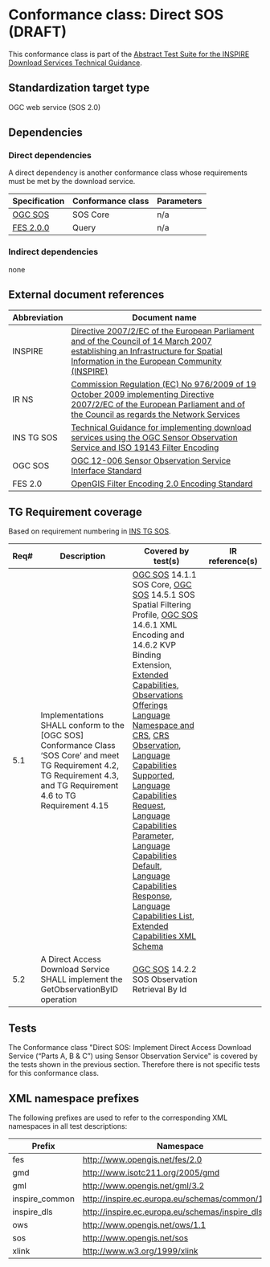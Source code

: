 # Conformance class: Direct SOS (DRAFT)

This conformance class is part of the [Abstract Test Suite for the INSPIRE Download Services Technical Guidance](http://inspire.ec.europa.eu/id/ats/download-service/3.1).

## Standardization target type

OGC web service (SOS 2.0)

## Dependencies

### Direct dependencies

A direct dependency is another conformance class whose requirements must be met by the download service.

| Specification | Conformance class | Parameters | 
| ------------- | ----------------- | ---------- |
| [OGC SOS](#ref_OGC_SOS) | SOS Core | n/a |
| [FES 2.0.0](#ref_FES) | Query | n/a |

### Indirect dependencies

none
 
## External document references

| Abbreviation | Document name                       |
| ------------ | ----------------------------------- |
| INSPIRE <a name="ref_INSPIRE"></a> | [Directive 2007/2/EC of the European Parliament and of the Council of 14 March 2007 establishing an Infrastructure for Spatial Information in the European Community (INSPIRE)](http://eur-lex.europa.eu/legal-content/EN/TXT/PDF/?uri=CELEX:32007L0002&from=EN)
| IR NS <a name="ref_IR_NS"></a>   | [Commission Regulation (EC) No 976/2009 of 19 October 2009 implementing Directive 2007/2/EC of the European Parliament and of the Council as regards the Network Services](http://eur-lex.europa.eu/legal-content/EN/TXT/PDF/?uri=CELEX:32009R0976&from=EN)
| INS TG SOS <a name="ref_INS_TG_SOS"></a>   | [Technical Guidance for implementing download services using the OGC Sensor Observation Service and ISO 19143 Filter Encoding](http://inspire.ec.europa.eu/id/document/tg/download-sos/1.0) 
| OGC SOS <a name="ref_OGC_SOS"></a> | [OGC 12-006 Sensor Observation Service Interface Standard](https://portal.opengeospatial.org/files/?artifact_id=47599)
| FES 2.0 <a name="ref_FES"></a> | [OpenGIS Filter Encoding 2.0 Encoding Standard](http://portal.opengeospatial.org/files/?artifact_id=39968)

## TG Requirement coverage

Based on requirement numbering in [INS TG SOS](#ref_INS_TG_SOS).

| Req#   | Description                          | Covered by test(s)                 | IR reference(s)                  |
| ------ | ------------------------------------ | ---------------------------------- | -------------------------------- |
| 5.1    | Implementations SHALL conform to the [OGC SOS] Conformance Class ‘SOS Core’ and meet TG Requirement 4.2, TG Requirement 4.3, and TG Requirement 4.6 to TG Requirement 4.15 | [OGC SOS](#ref_OGC_SOS) 14.1.1 SOS Core, [OGC SOS](#ref_OGC_SOS) 14.5.1 SOS Spatial Filtering Profile, [OGC SOS](#ref_OGC_SOS) 14.6.1 XML Encoding and 14.6.2 KVP Binding Extension, [Extended Capabilities](../sos-pre-defined/extended-capabilities.md), [Observations Offerings Language Namespace and CRS](../sos-pre-defined/observations-offerings-lang-namespace-crs.md), [CRS Observation](../sos-pre-defined/crs-observation.md), [Language Capabilities Supported](../sos-pre-defined/language-capabilities-supported.md), [Language Capabilities Request](../sos-pre-defined/language-capabilities-request.md), [Language Capabilities Parameter](../sos-pre-defined/language-capabilities-parameter.md), [Language Capabilities Default](../sos-pre-defined/language-capabilities-default.md), [Language Capabilities Response](../sos-pre-defined/language-capabilities-response.md), [Language Capabilities List](../sos-pre-defined/language-capabilities-list.md), [Extended Capabilities XML Schema](../sos-pre-defined/extended-capabilities-xml-schema.md) | |
| 5.2    | A Direct Access Download Service SHALL implement the GetObservationByID operation | [OGC SOS](#ref_OGC_SOS) 14.2.2 SOS Observation Retrieval By Id | |

## Tests
The Conformance class "Direct SOS: Implement Direct Access Download Service (“Parts A, B & C”) using Sensor Observation Service" is covered by the tests shown in the previous section. Therefore there is not specific tests for this conformance class.

## XML namespace prefixes <a name="namespaces"></a>

The following prefixes are used to refer to the corresponding XML namespaces in all test descriptions:

Prefix         | Namespace
-------------- | -------------------------------------------------
fes            | http://www.opengis.net/fes/2.0
gmd            | http://www.isotc211.org/2005/gmd
gml            | http://www.opengis.net/gml/3.2
inspire\_common| http://inspire.ec.europa.eu/schemas/common/1.0
inspire\_dls   | http://inspire.ec.europa.eu/schemas/inspire_dls/1.0
ows            | http://www.opengis.net/ows/1.1
sos            | http://www.opengis.net/sos
xlink          | http://www.w3.org/1999/xlink
